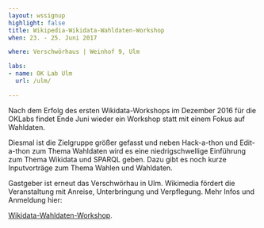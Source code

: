 ```yaml
---
layout: wssignup
highlight: false
title: Wikipedia-Wikidata-Wahldaten-Workshop
when: 23. - 25. Juni 2017

where: Verschwörhaus | Weinhof 9, Ulm

labs:
- name: OK Lab Ulm
  url: /ulm/

---
```


Nach dem Erfolg des ersten Wikidata-Workshops im Dezember 2016 für die OKLabs findet Ende Juni wieder ein Workshop statt mit einem Fokus auf Wahldaten.

Diesmal ist die Zielgruppe größer gefasst und neben Hack-a-thon und Edit-a-thon zum Thema Wahldaten wird es eine niedrigschwellige Einführung zum Thema Wikidata und SPARQL geben. Dazu gibt es noch kurze Inputvorträge zum Thema Wahlen und Wahldaten. 

Gastgeber ist erneut das Verschwörhau in Ulm. Wikimedia fördert die Veranstaltung mit Anreise, Unterbringung und Verpflegung. Mehr Infos und Anmeldung hier: 

<a href="https://de.wikipedia.org/wiki/Wikipedia:Wikidata-Wahldaten-Workshop">Wikidata-Wahldaten-Workshop</a>.